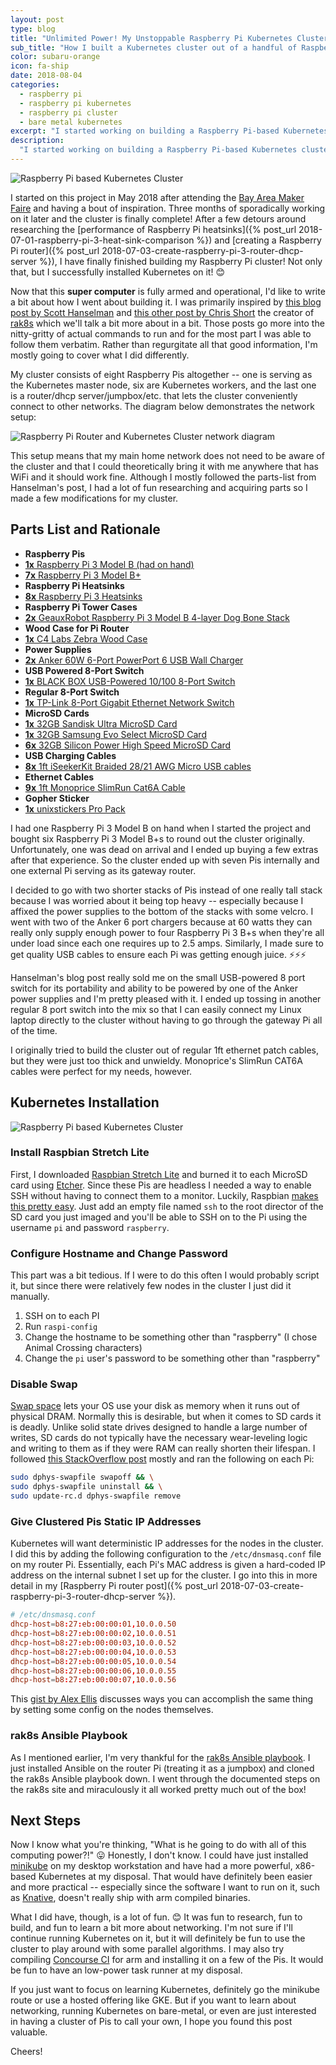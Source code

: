 ```yaml
---
layout: post
type: blog
title: "Unlimited Power! My Unstoppable Raspberry Pi Kubernetes Cluster"
sub_title: "How I built a Kubernetes cluster out of a handful of Raspberry Pis"
color: subaru-orange
icon: fa-ship
date: 2018-08-04
categories:
  - raspberry pi
  - raspberry pi kubernetes
  - raspberry pi cluster
  - bare metal kubernetes
excerpt: "I started working on building a Raspberry Pi-based Kubernetes cluster after attending the Bay Area Maker Faire in May 2018 and now it is finally complete! In this post we'll cover what parts I used, a high level description of how I installed Kubernetes using rak8s, and what I plan to do with it."
description:
  "I started working on building a Raspberry Pi-based Kubernetes cluster after attending the Bay Area Maker Faire in May 2018 and now it is finally complete! In this post we'll cover what parts I used, a high level description of how I installed Kubernetes using rak8s, and what I plan to do with it."
---
```


<div>
<img src="https://images.downey.io/raspi/raspi-kubernetes-cluster-4.jpg" alt="Raspberry Pi based Kubernetes Cluster">
</div>

I started on this project in May 2018 after attending the [Bay Area Maker Faire](https://makerfaire.com/bay-area/) and having a bout of inspiration. Three months of sporadically working on it later and the cluster is finally complete! After a few detours around researching the [performance of Raspberry Pi heatsinks]({% post_url 2018-07-01-raspberry-pi-3-heat-sink-comparison %}) and [creating a Raspberry Pi router]({% post_url 2018-07-03-create-raspberry-pi-3-router-dhcp-server %}), I have finally finished building my Raspberry Pi cluster! Not only that, but I successfully installed Kubernetes on it! 😊

Now that this **super computer** is fully armed and operational, I'd like to write a bit about how I went about building it. I was primarily inspired by [this blog post by Scott Hanselman](https://www.hanselman.com/blog/HowToBuildAKubernetesClusterWithARMRaspberryPiThenRunNETCoreOnOpenFaas.aspx) and [this other post by Chris Short](https://chrisshort.net/my-raspberry-pi-kubernetes-cluster/) the creator of [rak8s](https://rak8s.io/) which we'll talk a bit more about in a bit. Those posts go more into the nitty-gritty of actual commands to run and for the most part I was able to follow them verbatim. Rather than regurgitate all that good information, I'm mostly going to cover what I did differently.

My cluster consists of eight Raspberry Pis altogether -- one is serving as the Kubernetes master node, six are Kubernetes workers, and the last one is a router/dhcp server/jumpbox/etc. that lets the cluster conveniently connect to other networks. The diagram below demonstrates the network setup:

<div>
<img src="https://images.downey.io/raspi/raspberry-pi-router-network-diagram-transparent.png" alt="Raspberry Pi Router and Kubernetes Cluster network diagram">
</div>

This setup means that my main home network does not need to be aware of the cluster and that I could theoretically bring it with me anywhere that has WiFi and it should work fine. Although I mostly followed the parts-list from Hanselman's post, I had a lot of fun researching and acquiring parts so I made a few modifications for my cluster.

## Parts List and Rationale

<ul>
  <li><strong>Raspberry Pis</strong></li>
  <li><a href="https://www.adafruit.com/product/3055"><strong>1x</strong> Raspberry Pi 3 Model B (had on hand)</a></li>
  <li><a href="https://www.adafruit.com/product/3775"><strong>7x</strong> Raspberry Pi 3 Model B+</a></li>
  <li><strong>Raspberry Pi Heatsinks</strong></li>
  <li><a href="https://amzn.to/2MkdNOR"><strong>8x</strong> Raspberry Pi 3 Heatsinks</a></li>
  <li><strong>Raspberry Pi Tower Cases</strong></li>
  <li><a href="https://amzn.to/2vhHJ7W"><strong>2x</strong> GeauxRobot Raspberry Pi 3 Model B 4-layer Dog Bone Stack</a></li>
  <li><strong>Wood Case for Pi Router</strong></li>
  <li><a href="https://amzn.to/2AI77c2"><strong>1x</strong> C4 Labs Zebra Wood Case</a></li>
  <li><strong>Power Supplies</strong></li>
  <li><a href="https://amzn.to/2MjG208"><strong>2x</strong> Anker 60W 6-Port PowerPort 6 USB Wall Charger</a></li>
  <li><strong>USB Powered 8-Port Switch</strong></li>
  <li><a href="https://amzn.to/2vkpXRf"><strong>1x</strong> BLACK BOX USB-Powered 10/100 8-Port Switch</a></li>
  <li><strong>Regular 8-Port Switch</strong></li>
  <li><a href="https://amzn.to/2OcMHtG"><strong>1x</strong> TP-Link 8-Port Gigabit Ethernet Network Switch</a></li>
  <li><strong>MicroSD Cards</strong></li>
  <li><a href="https://amzn.to/2M4hRWw"><strong>1x</strong> 32GB Sandisk Ultra MicroSD Card</a></li>
  <li><a href="https://www.amazon.com/Samsung-MicroSD-Adapter-MB-ME32GA-AM/dp/B06XWN9Q99/"><strong>1x</strong> 32GB Samsung Evo Select MicroSD Card</a></li>
  <li><a href="https://amzn.to/2KtBa77"><strong>6x</strong> 32GB Silicon Power High Speed MicroSD Card</a></li>
  <li><strong>USB Charging Cables</strong></li>
  <li><a href="https://amzn.to/2OJROTc"><strong>8x</strong> 1ft iSeekerKit Braided 28/21 AWG Micro USB cables</a></li>
  <li><strong>Ethernet Cables</strong></li>
  <li><a href="https://www.monoprice.com/product?p_id=15138"><strong>9x</strong> 1ft Monoprice SlimRun Cat6A Cable</a></li>
  <li><strong>Gopher Sticker</strong></li>
  <li><a href="https://www.unixstickers.com/"><strong>1x</strong> unixstickers Pro Pack</a></li>
</ul>

I had one Raspberry Pi 3 Model B on hand when I started the project and bought six Raspberry Pi 3 Model B+s to round out the cluster originally. Unfortunately, one was dead on arrival and I ended up buying a few extras after that experience. So the cluster ended up with seven Pis internally and one external Pi serving as its gateway router.

I decided to go with two shorter stacks of Pis instead of one really tall stack because I was worried about it being top heavy -- especially because I affixed the power supplies to the bottom of the stacks with some velcro. I went with two of the Anker 6 port chargers because at 60 watts they can really only supply enough power to four Raspberry Pi 3 B+s when they're all under load since each one requires up to 2.5 amps. Similarly, I made sure to get quality USB cables to ensure each Pi was getting enough juice. ⚡⚡⚡

Hanselman's blog post really sold me on the small USB-powered 8 port switch for its portability and ability to be powered by one of the Anker power supplies and I'm pretty pleased with it. I ended up tossing in another regular 8 port switch into the mix so that I can easily connect my Linux laptop directly to the cluster without having to go through the gateway Pi all of the time.

I originally tried to build the cluster out of regular 1ft ethernet patch cables, but they were just too thick and unwieldy. Monoprice's SlimRun CAT6A cables were perfect for my needs, however.

## Kubernetes Installation
<div>
<img src="https://images.downey.io/raspi/raspi-kubernetes-cluster-5.jpg" alt="Raspberry Pi based Kubernetes Cluster">
</div>

### Install Raspbian Stretch Lite
First, I downloaded [Raspbian Stretch Lite](https://www.raspberrypi.org/downloads/raspbian/) and burned it to each MicroSD card using [Etcher](https://etcher.io/). Since these Pis are headless I needed a way to enable SSH without having to connect them to a monitor. Luckily, Raspbian [makes this pretty easy](https://hackernoon.com/raspberry-pi-headless-install-462ccabd75d0). Just add an empty file named `ssh` to the root director of the SD card you just imaged and you'll be able to SSH on to the Pi using the username `pi` and password `raspberry`.

### Configure Hostname and Change Password
This part was a bit tedious. If I were to do this often I would probably script it, but since there were relatively few nodes in the cluster I just did it manually.

1. SSH on to each PI
2. Run `raspi-config`
3. Change the hostname to be something other than "raspberry" (I chose Animal Crossing characters)
4. Change the `pi` user's password to be something other than "raspberry"

### Disable Swap
[Swap space](https://www.centos.org/docs/5/html/5.2/Deployment_Guide/s1-swap-what-is.html) lets your OS use your disk as memory when it runs out of physical DRAM. Normally this is desirable, but when it comes to SD cards it is deadly. Unlike solid state drives designed to handle a large number of writes, SD cards do not typically have the necessary wear-leveling logic and writing to them as if they were RAM can really shorten their lifespan. I followed [this StackOverflow post](https://raspberrypi.stackexchange.com/questions/169/how-can-i-extend-the-life-of-my-sd-card) mostly and ran the following on each Pi:

```bash
sudo dphys-swapfile swapoff && \
sudo dphys-swapfile uninstall && \
sudo update-rc.d dphys-swapfile remove
```

### Give Clustered Pis Static IP Addresses
Kubernetes will want deterministic IP addresses for the nodes in the cluster. I did this by adding the following configuration to the `/etc/dnsmasq.conf` file on my router Pi. Essentially, each Pi's MAC address is given a hard-coded IP address on the internal subnet I set up for the cluster. I go into this in more detail in my [Raspberry Pi router post]({% post_url 2018-07-03-create-raspberry-pi-3-router-dhcp-server %}).

```conf
# /etc/dnsmasq.conf
dhcp-host=b8:27:eb:00:00:01,10.0.0.50
dhcp-host=b8:27:eb:00:00:02,10.0.0.51
dhcp-host=b8:27:eb:00:00:03,10.0.0.52
dhcp-host=b8:27:eb:00:00:04,10.0.0.53
dhcp-host=b8:27:eb:00:00:05,10.0.0.54
dhcp-host=b8:27:eb:00:00:06,10.0.0.55
dhcp-host=b8:27:eb:00:00:07,10.0.0.56
```

This [gist by Alex Ellis](https://gist.github.com/alexellis/fdbc90de7691a1b9edb545c17da2d975) discusses ways you can accomplish the same thing by setting some config on the nodes themselves.

### rak8s Ansible Playbook
As I mentioned earlier, I'm very thankful for the [rak8s Ansible playbook](https://rak8s.io/). I just installed Ansible on the router Pi (treating it as a jumpbox) and cloned the rak8s Ansible playbook down. I went through the documented steps on the rak8s site and miraculously it all worked pretty much out of the box!

## Next Steps
Now I know what you're thinking, "What is he going to do with all of this computing power?!" 😛 Honestly, I don't know. I could have just installed [minikube](https://github.com/kubernetes/minikube) on my desktop workstation and have had a more powerful, x86-based Kubernetes at my disposal. That would have definitely been easier and more practical -- especially since the software I want to run on it, such as [Knative](https://pivotal.io/knative), doesn't really ship with arm compiled binaries.

What I did have, though, is a lot of fun. 😊 It was fun to research, fun to build, and fun to learn a bit more about networking. I'm not sure if I'll continue running Kubernetes on it, but it will definitely be fun to use the cluster to play around with some parallel algorithms. I may also try compiling [Concourse CI](https://concourse-ci.org/) for arm and installing it on a few of the Pis. It would be fun to have an low-power task runner at my disposal.

If you just want to focus on learning Kubernetes, definitely go the minikube route or use a hosted offering like GKE. But if you want to learn about networking, running Kubernetes on bare-metal, or even are just interested in having a cluster of Pis to call your own, I hope you found this post valuable.

Cheers!
